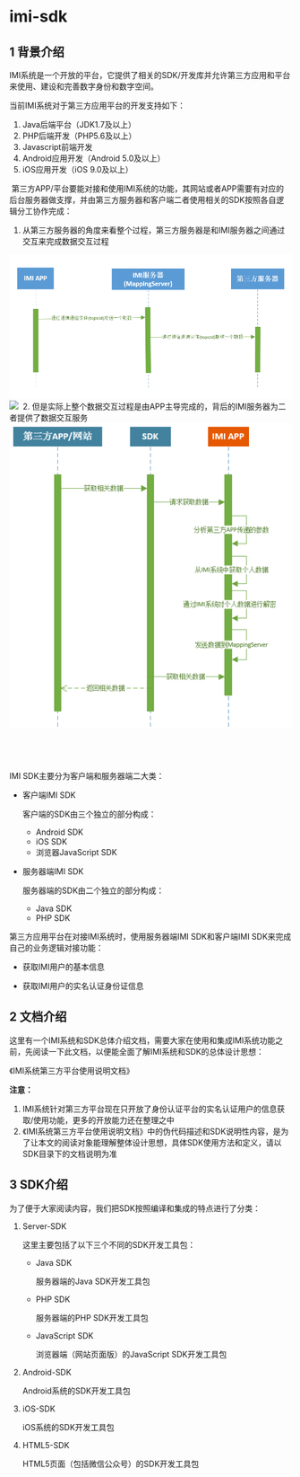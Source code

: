 # imi-sdk
## 1 背景介绍

  IMI系统是一个开放的平台，它提供了相关的SDK/开发库并允许第三方应用和平台来使用、建设和完善数字身份和数字空间。



  当前IMI系统对于第三方应用平台的开发支持如下：

1. Java后端平台（JDK1.7及以上）
2. PHP后端开发（PHP5.6及以上）
3. Javascript前端开发
4. Android应用开发（Android 5.0及以上）
5. iOS应用开发（iOS 9.0及以上）

  第三方APP/平台要能对接和使用IMI系统的功能，其网站或者APP需要有对应的后台服务器做支撑，并由第三方服务器和客户端二者使用相关的SDK按照各自逻辑分工协作完成：  
  
  1. 从第三方服务器的角度来看整个过程，第三方服务器是和IMI服务器之间通过交互来完成数据交互过程
  <img src="https://github.com/imiapp/imi-sdk/blob/master/data_channel_flow.png" width="660" /> 
  <img src="https://github.com/imiapp/imi-sdk/blob/master/setup_channel.png" width="660" /> 
  2. 但是实际上整个数据交互过程是由APP主导完成的，背后的IMI服务器为二者提供了数据交互服务
  <img src="https://github.com/imiapp/imi-sdk/blob/master/app_interactive_represent.png" width="660" />  
  
 

##### 

  IMI SDK主要分为客户端和服务器端二大类：

- 客户端IMI SDK

  客户端的SDK由三个独立的部分构成：

  - Android SDK
  - iOS SDK
  - 浏览器JavaScript SDK

- 服务器端IMI SDK

  服务器端的SDK由二个独立的部分构成：

  - Java SDK
  - PHP SDK



第三方应用平台在对接IMI系统时，使用服务器端IMI SDK和客户端IMI SDK来完成自己的业务逻辑对接功能：

- 获取IMI用户的基本信息

- 获取IMI用户的实名认证身份证信息



## 2 文档介绍

  这里有一个IMI系统和SDK总体介绍文档，需要大家在使用和集成IMI系统功能之前，先阅读一下此文档，以便能全面了解IMI系统和SDK的总体设计思想：

  《IMI系统第三方平台使用说明文档》



**注意：**

1. IMI系统针对第三方平台现在只开放了身份认证平台的实名认证用户的信息获取/使用功能，更多的开放能力还在整理之中
2. 《IMI系统第三方平台使用说明文档》中的伪代码描述和SDK说明性内容，是为了让本文的阅读对象能理解整体设计思想，具体SDK使用方法和定义，请以SDK目录下的文档说明为准



## 3 SDK介绍

  为了便于大家阅读内容，我们把SDK按照编译和集成的特点进行了分类：

1. Server-SDK

   这里主要包括了以下三个不同的SDK开发工具包：

   - Java SDK

     服务器端的Java SDK开发工具包

   - PHP SDK

     服务器端的PHP SDK开发工具包

   - JavaScript SDK
   
     浏览器端（网站页面版）的JavaScript SDK开发工具包
 
2. Android-SDK

   Android系统的SDK开发工具包

3. iOS-SDK

   iOS系统的SDK开发工具包
   
4. HTML5-SDK
  
   HTML5页面（包括微信公众号）的SDK开发工具包
